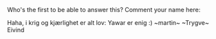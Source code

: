 Who's the first to be able to answer this?
Comment your name here: 

Haha, i krig og kjærlighet er alt lov:
Yawar er enig :) 
~martin~
~Trygve~
Eivind